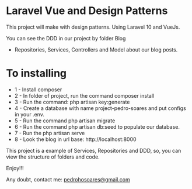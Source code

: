 
# Laravel Vue and Design Patterns

This project will make with design patterns. Using Laravel 10 and VueJs.

You can see the DDD in our project by folder Blog

- Repositories, Services, Controllers and Model about our blog posts.

# To installing
- 1 - Install composer
- 2 - In folder of project, run the command composer install
- 3 - Run the command: php artisan key:generate
- 4 - Create a database with name project-pedro-soares and put configs in your .env.
- 5 - Run the command php artisan migrate
- 6 - Run the command php artisan db:seed to populate our database.
- 7 - Run the php artisan serve
- 8 - Look the blog in url base: http://localhost:8000

This project is a example of Services, Repositories and DDD, so, you can view the structure of folders and code.

Enjoy!!!

Any doubt, contact me: pedrohosoares@gmail.com


